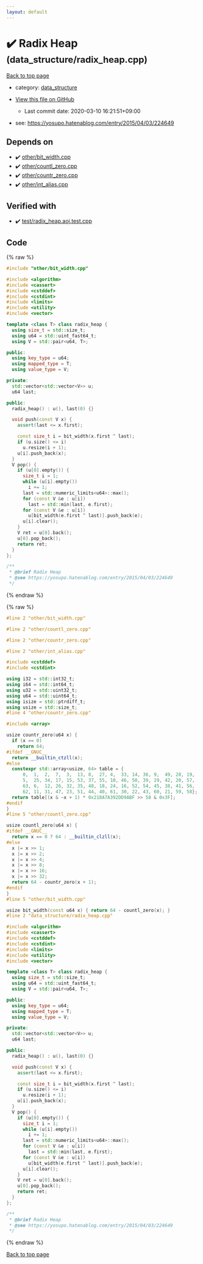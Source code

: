 ```yaml
---
layout: default
---
```


<!-- mathjax config similar to math.stackexchange -->
<script type="text/javascript" async
  src="https://cdnjs.cloudflare.com/ajax/libs/mathjax/2.7.5/MathJax.js?config=TeX-MML-AM_CHTML">
</script>
<script type="text/x-mathjax-config">
  MathJax.Hub.Config({
    TeX: { equationNumbers: { autoNumber: "AMS" }},
    tex2jax: {
      inlineMath: [ ['$','$'] ],
      processEscapes: true
    },
    "HTML-CSS": { matchFontHeight: false },
    displayAlign: "left",
    displayIndent: "2em"
  });
</script>

<script type="text/javascript" src="https://cdnjs.cloudflare.com/ajax/libs/jquery/3.4.1/jquery.min.js"></script>
<script src="https://cdn.jsdelivr.net/npm/jquery-balloon-js@1.1.2/jquery.balloon.min.js" integrity="sha256-ZEYs9VrgAeNuPvs15E39OsyOJaIkXEEt10fzxJ20+2I=" crossorigin="anonymous"></script>
<script type="text/javascript" src="../../assets/js/copy-button.js"></script>
<link rel="stylesheet" href="../../assets/css/copy-button.css" />


# :heavy_check_mark: Radix Heap <small>(data_structure/radix_heap.cpp)</small>

<a href="../../index.html">Back to top page</a>

* category: <a href="../../index.html#c8f6850ec2ec3fb32f203c1f4e3c2fd2">data_structure</a>
* <a href="{{ site.github.repository_url }}/blob/master/data_structure/radix_heap.cpp">View this file on GitHub</a>
    - Last commit date: 2020-03-10 16:21:51+09:00


* see: <a href="https://yosupo.hatenablog.com/entry/2015/04/03/224649">https://yosupo.hatenablog.com/entry/2015/04/03/224649</a>


## Depends on

* :heavy_check_mark: <a href="../other/bit_width.cpp.html">other/bit_width.cpp</a>
* :heavy_check_mark: <a href="../other/countl_zero.cpp.html">other/countl_zero.cpp</a>
* :heavy_check_mark: <a href="../other/countr_zero.cpp.html">other/countr_zero.cpp</a>
* :heavy_check_mark: <a href="../other/int_alias.cpp.html">other/int_alias.cpp</a>


## Verified with

* :heavy_check_mark: <a href="../../verify/test/radix_heap.aoj.test.cpp.html">test/radix_heap.aoj.test.cpp</a>


## Code

<a id="unbundled"></a>
{% raw %}
```cpp
#include "other/bit_width.cpp"

#include <algorithm>
#include <cassert>
#include <cstddef>
#include <cstdint>
#include <limits>
#include <utility>
#include <vector>

template <class T> class radix_heap {
  using size_t = std::size_t;
  using u64 = std::uint_fast64_t;
  using V = std::pair<u64, T>;

public:
  using key_type = u64;
  using mapped_type = T;
  using value_type = V;

private:
  std::vector<std::vector<V>> u;
  u64 last;

public:
  radix_heap() : u(), last(0) {}

  void push(const V x) {
    assert(last <= x.first);

    const size_t i = bit_width(x.first ^ last);
    if (u.size() <= i)
      u.resize(i + 1);
    u[i].push_back(x);
  }
  V pop() {
    if (u[0].empty()) {
      size_t i = 1;
      while (u[i].empty())
        i += 1;
      last = std::numeric_limits<u64>::max();
      for (const V &e : u[i])
        last = std::min(last, e.first);
      for (const V &e : u[i])
        u[bit_width(e.first ^ last)].push_back(e);
      u[i].clear();
    }
    V ret = u[0].back();
    u[0].pop_back();
    return ret;
  }
};

/**
 * @brief Radix Heap
 * @see https://yosupo.hatenablog.com/entry/2015/04/03/224649
 */

```
{% endraw %}

<a id="bundled"></a>
{% raw %}
```cpp
#line 2 "other/bit_width.cpp"

#line 2 "other/countl_zero.cpp"

#line 2 "other/countr_zero.cpp"

#line 2 "other/int_alias.cpp"

#include <cstddef>
#include <cstdint>

using i32 = std::int32_t;
using i64 = std::int64_t;
using u32 = std::uint32_t;
using u64 = std::uint64_t;
using isize = std::ptrdiff_t;
using usize = std::size_t;
#line 4 "other/countr_zero.cpp"

#include <array>

usize countr_zero(u64 x) {
  if (x == 0)
    return 64;
#ifdef __GNUC__
  return __builtin_ctzll(x);
#else
  constexpr std::array<usize, 64> table = {
      0,  1,  2,  7,  3,  13, 8,  27, 4,  33, 14, 36, 9,  49, 28, 19,
      5,  25, 34, 17, 15, 53, 37, 55, 10, 46, 50, 39, 29, 42, 20, 57,
      63, 6,  12, 26, 32, 35, 48, 18, 24, 16, 52, 54, 45, 38, 41, 56,
      62, 11, 31, 47, 23, 51, 44, 40, 61, 30, 22, 43, 60, 21, 59, 58};
  return table[(x & ~x + 1) * 0x218A7A392DD9ABF >> 58 & 0x3F];
#endif
}
#line 5 "other/countl_zero.cpp"

usize countl_zero(u64 x) {
#ifdef __GNUC__
  return x == 0 ? 64 : __builtin_clzll(x);
#else
  x |= x >> 1;
  x |= x >> 2;
  x |= x >> 4;
  x |= x >> 8;
  x |= x >> 16;
  x |= x >> 32;
  return 64 - countr_zero(x + 1);
#endif
}
#line 5 "other/bit_width.cpp"

usize bit_width(const u64 x) { return 64 - countl_zero(x); }
#line 2 "data_structure/radix_heap.cpp"

#include <algorithm>
#include <cassert>
#include <cstddef>
#include <cstdint>
#include <limits>
#include <utility>
#include <vector>

template <class T> class radix_heap {
  using size_t = std::size_t;
  using u64 = std::uint_fast64_t;
  using V = std::pair<u64, T>;

public:
  using key_type = u64;
  using mapped_type = T;
  using value_type = V;

private:
  std::vector<std::vector<V>> u;
  u64 last;

public:
  radix_heap() : u(), last(0) {}

  void push(const V x) {
    assert(last <= x.first);

    const size_t i = bit_width(x.first ^ last);
    if (u.size() <= i)
      u.resize(i + 1);
    u[i].push_back(x);
  }
  V pop() {
    if (u[0].empty()) {
      size_t i = 1;
      while (u[i].empty())
        i += 1;
      last = std::numeric_limits<u64>::max();
      for (const V &e : u[i])
        last = std::min(last, e.first);
      for (const V &e : u[i])
        u[bit_width(e.first ^ last)].push_back(e);
      u[i].clear();
    }
    V ret = u[0].back();
    u[0].pop_back();
    return ret;
  }
};

/**
 * @brief Radix Heap
 * @see https://yosupo.hatenablog.com/entry/2015/04/03/224649
 */

```
{% endraw %}

<a href="../../index.html">Back to top page</a>

